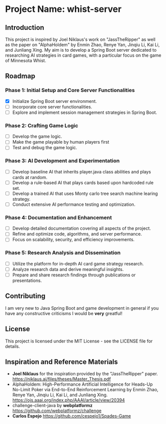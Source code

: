 # Project Name: whist-server

## Introduction
This project is inspired by Joel Niklaus's work on "JassTheRipper" as well as the paper on "AlphaHoldem" by Enmin Zhao, Renye Yan, Jinqiu Li, Kai Li, and Junliang Xing. My aim is to develop a Spring Boot server dedicated to researching AI strategies in card games, with a particular focus on the game of Minnesota Whist.

## Roadmap

### Phase 1: Initial Setup and Core Server Functionalities
- [x] Initialize Spring Boot server environment.
- [ ] Incorporate core server functionalities.
- [ ] Explore and implement session management strategies in Spring Boot.

### Phase 2: Crafting Game Logic
- [ ] Develop the game logic.
- [ ] Make the game playable by human players first
- [ ] Test and debug the game logic.

### Phase 3: AI Development and Experimentation
- [ ] Develop baseline AI that inherits player.java class abilities and plays cards at random.
- [ ] Develop a rule-based AI that plays cards based upon hardcoded rule set.
- [ ] Develop a trained AI that uses Monty carlo tree search machine learing strategy.
- [ ] Conduct extensive AI performance testing and optimization.

### Phase 4: Documentation and Enhancement
- [ ] Develop detailed documentation covering all aspects of the project.
- [ ] Refine and optimize code, algorithms, and server performance.
- [ ] Focus on scalability, security, and efficiency improvements.

### Phase 5: Research Analysis and Dissemination
- [ ] Utilize the platform for in-depth AI card game strategy research.
- [ ] Analyze research data and derive meaningful insights.
- [ ] Prepare and share research findings through publications or presentations.

## Contributing
I am very new to Java Spring Boot and game development in general if you have any constructive criticisms I would be **very** greatful! 

## License
This project is licensed under the MIT License - see the LICENSE file for details.

## Inspiration and Reference Materials
- **Joel Niklaus** for the inspiration provided by the "JassTheRipper" paper. https://niklaus.ai/files/theses/Master_Thesis.pdf
- AlphaHoldem: High-Performance Artificial Intelligence for Heads-Up No-Limit Poker via End-to-End Reinforcement Learning by Enmin Zhao, Renye Yan, Jinqiu Li, Kai Li, and Junliang Xing. https://ojs.aaai.org/index.php/AAAI/article/view/20394
- challenge-client-java by **webplatformz** [https://github.com/webplatformz/challenge ](https://github.com/webplatformz/challenge-client-java)
- **Carlos Espejo** https://github.com/cespejo1/Spades-Game 
